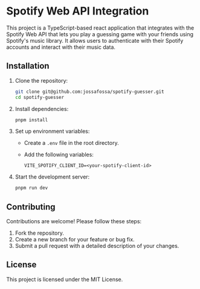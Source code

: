 # Spotify Web API Integration

This project is a TypeScript-based react application that integrates with the Spotify Web API that lets you play a guessing game with your friends using Spotify's music library. It allows users to authenticate with their Spotify accounts and interact with their music data.

## Installation

1. Clone the repository:

   ```bash
   git clone git@github.com:jossafossa/spotify-guesser.git
   cd spotify-guesser
   ```

2. Install dependencies:

   ```bash
   pnpm install
   ```

3. Set up environment variables:

   - Create a `.env` file in the root directory.
   - Add the following variables:

     ```env
     VITE_SPOTIFY_CLIENT_ID=<your-spotify-client-id>
     ```

4. Start the development server:

   ```bash
   pnpm run dev
   ```

## Contributing

Contributions are welcome! Please follow these steps:

1. Fork the repository.
2. Create a new branch for your feature or bug fix.
3. Submit a pull request with a detailed description of your changes.

## License

This project is licensed under the MIT License.
